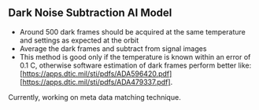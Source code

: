## Dark Noise Subtraction AI Model

- Around 500 dark frames should be acquired at the same temperature and settings as expected at the orbit
- Average the dark frames and subtract from signal images
- This method is good only if the temperature is known within an error of 0.1 C, otherwise software estimation of dark frames perform better like: [https://apps.dtic.mil/sti/pdfs/ADA596420.pdf] [https://apps.dtic.mil/sti/pdfs/ADA479337.pdf].

Currently, working on meta data matching technique. 
